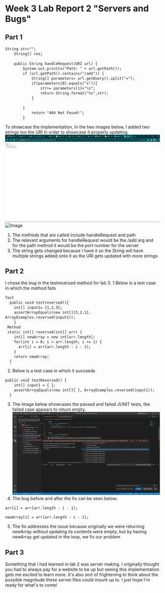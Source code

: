 Week 3 Lab Report 2 "Servers and Bugs"
======================================
## Part 1

```
String str="";
    String[] res;

    public String handleRequest(URI url) {
        System.out.println("Path: " + url.getPath());
        if (url.getPath().contains("/add")) {
            String[] parameters= url.getQuery().split("=");
            if(parameters[0].equals("s")){
                str+= parameters[1]+"\n";
                return String.format("%s",str);
            }
            
        } 
            return "404 Not Found!";
        } 
```
To showcase the implementation, In the two images below, I added two strings too the URI in order to showcase it properly updating.
![Image](PART1SS.png)
![Image](PARTSS2.png)
1. The methods that are called include handleRequest and path
2. The relevant arguments for handleRequest would be the /add arg and for the path method it would be the port number for the server
3. The string gets changed because I have it so the String will have multiple strings added onto it as the URI gets updated with more strings

## Part 2
I chose the bug in the testreversed method for lab 3.
1.Below is a test case in which the method fails
```
Test
  public void testreversed(){
    int[] input1= {1,2,3};
    assertArrayEquals(new int[]{3,2,1}, ArrayExamples.reversed(input1));
    }
 Method
 static int[] reversed(int[] arr) {
    int[] newArray = new int[arr.length];
    for(int i = 0; i < arr.length; i += 1) {
      arr[i] = arr[arr.length - i - 1];
    }
    return newArray;
  }
```
2. Below is a test case in which it succeeds
```
public void testReversed() {
    int[] input1 = { };
    assertArrayEquals(new int[]{ }, ArrayExamples.reversed(input1));
  }
```
3. The image below showcases the passed and failed JUNIT tests, the failed case appears to return empty.
![Image](PART2SS.png)
4. The bug before and after the fix can be seen below:
```
arr[i] = arr[arr.length - i - 1];
```
```
newArray[i] = arr[arr.length - i - 1];
```
5. The fix addresses the issue because originally we were returning newArray without updating its contents were empty, but by having newArray get updated in the loop, we fix our problem

## Part 3
Something that I had learned in lab 2 was server making. I originally thought you had to always pay for a website to be up but seeing this implementation gets me excited to learn more.
It's also sort of frightening to think about the possible magnitude these server files could mount up to. I just hope I'm ready for what's to come!

